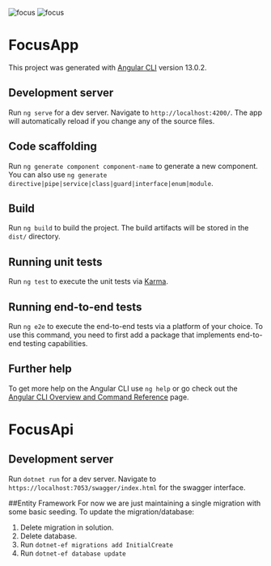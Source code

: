 ![focus](https://github.com/user-attachments/assets/02b27aaf-9f40-4fb3-a099-c23a3cf5ea05)
![focus](https://github.com/user-attachments/assets/a989dff6-fb48-46c7-a56f-fe46fd6c984f)

# FocusApp

This project was generated with [Angular CLI](https://github.com/angular/angular-cli) version 13.0.2.

## Development server

Run `ng serve` for a dev server. Navigate to `http://localhost:4200/`. The app will automatically reload if you change any of the source files.

## Code scaffolding

Run `ng generate component component-name` to generate a new component. You can also use `ng generate directive|pipe|service|class|guard|interface|enum|module`.

## Build

Run `ng build` to build the project. The build artifacts will be stored in the `dist/` directory.

## Running unit tests

Run `ng test` to execute the unit tests via [Karma](https://karma-runner.github.io).

## Running end-to-end tests

Run `ng e2e` to execute the end-to-end tests via a platform of your choice. To use this command, you need to first add a package that implements end-to-end testing capabilities.

## Further help

To get more help on the Angular CLI use `ng help` or go check out the [Angular CLI Overview and Command Reference](https://angular.io/cli) page.

# FocusApi

## Development server
Run `dotnet run` for a dev server. Navigate to `https://localhost:7053/swagger/index.html` for the swagger interface.

##Entity Framework
For now we are just maintaining a single migration with some basic seeding. To update the migration/database:
1. Delete migration in solution.
2. Delete database.
3. Run `dotnet-ef migrations add InitialCreate`
4. Run `dotnet-ef database update`
